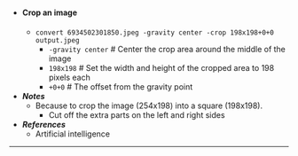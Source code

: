 - #### Crop an image
    - `convert 6934502301850.jpeg -gravity center -crop 198x198+0+0 output.jpeg`
        - `-gravity center` # Center the crop area around the middle of the image
        - `198x198` # Set the width and height of the cropped area to 198 pixels each
        - `+0+0` # The offset from the gravity point
- ***Notes***
    - Because to crop the image (254x198) into a square (198x198).
        - Cut off the extra parts on the left and right sides
- ***References***
    - Artificial intelligence
- ---
